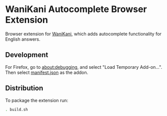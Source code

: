 # WaniKani Autocomplete Browser Extension
Browser extension for [WaniKani](https://www.wanikani.com), which adds autocomplete functionality for English answers.

## Development
For Firefox, go to [about:debugging](about:debugging), and select "Load Temporary Add-on...". Then select [manifest.json](src/manifest.json) as the addon.

## Distribution
To package the extension run:
```bash
. build.sh
```
